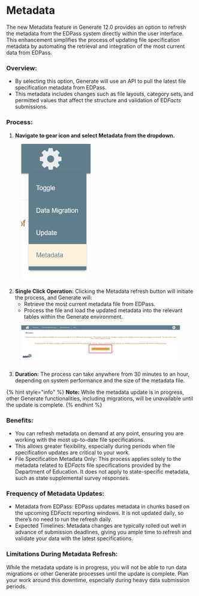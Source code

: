 # Metadata

The new Metadata feature in Generate 12.0 provides an option to refresh the metadata from the EDPass system directly within the user interface. This enhancement simplifies the process of updating file specification metadata by automating the retrieval and integration of the most current data from EDPass.

### Overview:

* By selecting this option, Generate will use an API to pull the latest file specification metadata from EDPass.
* This metadata includes changes such as file layouts, category sets, and permitted values that affect the structure and validation of E&#x44;_&#x46;acts_ submissions.

### Process:

1. **Navigate to gear icon and select Metadata from the dropdown.**

<figure><img src="../../.gitbook/assets/image (3).png" alt="" width="185"><figcaption></figcaption></figure>

2. **Single Click Operation:** Clicking the Metadata refresh button will initiate the process, and Generate will:
   * Retrieve the most current metadata file from EDPass.
   * Process the file and load the updated metadata into the relevant tables within the Generate environment.

<figure><img src="../../.gitbook/assets/image (2).png" alt=""><figcaption></figcaption></figure>

3. **Duration:** The process can take anywhere from 30 minutes to an hour, depending on system performance and the size of the metadata file.

{% hint style="info" %}
**Note:** While the metadata update is in progress, other Generate functionalities, including migrations, will be unavailable until the update is complete.
{% endhint %}

### Benefits:

* You can refresh metadata on demand at any point, ensuring you are working with the most up-to-date file specifications.
* This allows greater flexibility, especially during periods when file specification updates are critical to your work.
* File Specification Metadata Only: This process applies solely to the metadata related to E&#x44;_&#x46;acts_ file specifications provided by the Department of Education. It does not apply to state-specific metadata, such as state supplemental survey responses.

### Frequency of Metadata Updates:

* Metadata from EDPass: EDPass updates metadata in chunks based on the upcoming E&#x44;_&#x46;acts_ reporting windows. It is not updated daily, so there’s no need to run the refresh daily.
* Expected Timelines: Metadata changes are typically rolled out well in advance of submission deadlines, giving you ample time to refresh and validate your data with the latest specifications.

### Limitations During Metadata Refresh:

While the metadata update is in progress, you will not be able to run data migrations or other Generate processes until the update is complete. Plan your work around this downtime, especially during heavy data submission periods.
